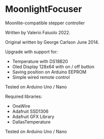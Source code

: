 # MoonlightFocuser

Moonlite-compatible stepper controller

Written by Valerio Faiuolo 2022.

Original written by George Carlson June 2014.

Upgrade with support for:

 *  Temperature with DS18B20
 *  Oled Display 128x64 with on / off button
 *  Saving position on Arduino EEPROM
 *  Simple wired remote control

Tested on Arduino Uno / Nano

Required libraries:

* OneWire
* Adafruit SSD1306
* Adafruit GFX Library
* DallasTemperature

Tested on Arduino Uno / Nano